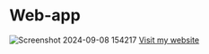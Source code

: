 # Web-app
![Screenshot 2024-09-08 154217](https://github.com/user-attachments/assets/a9dd4039-728d-44d6-b4bf-aad1176292b5)
<a href="https://gkprogrammer.neocities.org/"> Visit my website</a>

